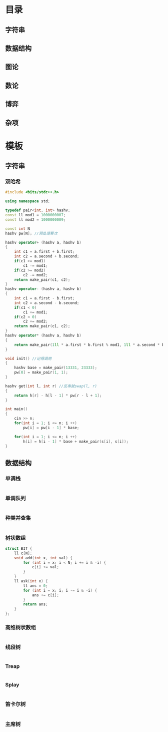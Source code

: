 # 目录

## 字符串





## 数据结构







## 图论







## 数论







## 博弈







## 杂项







# 模板

## 字符串

### 双哈希

```cpp
#include <bits/stdc++.h>

using namespace std;

typedef pair<int, int> hashv;
const ll mod1 = 1000000007;
const ll mod2 = 1000000009;

const int N
hashv pw[N]; //预处理幂次

hashv operator+ (hashv a, hashv b)
{
    int c1 = a.first + b.first;
    int c2 = a.second + b.second;
    if(c1 >= mod1)
        c1 -= mod1;
    if(c2 >= mod2)
        c2 -= mod2;
    return make_pair(c1, c2);
}
hashv operator- (hashv a, hashv b)
{
    int c1 = a.first - b.first;
    int c2 = a.second - b.second;
    if(c1 < 0)
        c1 += mod1;
    if(c2 < 0)
        c2 += mod2;
    return make_pair(c1, c2);
}
hashv operator* (hashv a, hashv b)
{
    return make_pair(1ll * a.first * b.first % mod1, 1ll * a.second * b.second % mod2);
}

void init() //记得调用
{
    hashv base = make_pair(13331, 23333); 
    pw[0] = make_pair(1, 1);   
}

hashv get(int l, int r) //反串就swap(l, r)
{
    return h[r] - h[l - 1] * pw[r - l + 1];
}

int main()
{
    cin >> n;
    for(int i = 1; i <= n; i ++)
        pw[i] = pw[i - 1] * base;

    for(int i = 1; i <= n; i ++)
        h[i] = h[i - 1] * base + make_pair(s[i], s[i]);
}
```









## 数据结构

###  单调栈

```

```



### 单调队列

```

```



### 种类并查集

```

```





### 树状数组

```cpp
struct BIT {
    ll c[N];
    void add(int x, int val) {
        for (int i = x; i < N; i += i & -i) {
            c[i] += val;
        }
    }
    ll ask(int x) {
        ll ans = 0;
        for (int i = x; i; i -= i & -i) {
            ans += c[i];
        }
        return ans;
    }
};
```



### 高维树状数组

```

```





### 线段树

```

```





### Treap

```\

```





### Splay

```

```





### 笛卡尔树

```

```





### 主席树

```

```











